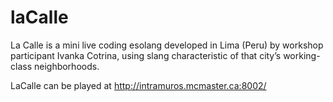 # laCalle
La Calle is a mini live coding esolang developed in Lima (Peru) by workshop participant Ivanka Cotrina, using 
slang characteristic of that city’s working-class neighborhoods.

LaCalle can be played at http://intramuros.mcmaster.ca:8002/
